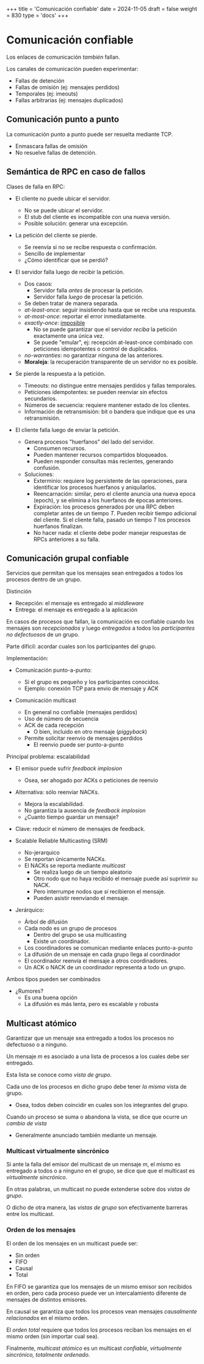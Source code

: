 +++
title = 'Comunicación confiable'
date = 2024-11-05
draft = false
weight = 830 
type = 'docs'
+++

# Comunicación confiable

Los enlaces de comunicación *también* fallan.

Los canales de comunicación pueden experimentar:

- Fallas de detención
- Fallas de omisión (ej: mensajes perdidos)
- Temporales (ej: imeouts)
- Fallas arbitrarias (ej: mensajes duplicados)

## Comunicación punto a punto

La comunicación punto a punto puede ser resuelta mediante TCP.

- Enmascara fallas de omisión
- No resuelve fallas de detención.

## Semántica de RPC en caso de fallos

Clases de falla en RPC:

- El cliente no puede ubicar el servidor.
    - No se puede ubicar el servidor.
    - El stub del cliente es incompatible con una nueva versión.
    - Posible solución: generar una excepción.
    
- La petición del cliente se pierde.
    - Se reenvía si no se recibe respuesta o confirmación.
    - Sencillo de implementar
    - ¿Cómo identificar que se perdió?
    
- El servidor falla luego de recibir la petición.
    - Dos casos:
        - Servidor falla *antes* de procesar la petición.
        - Servidor falla *luego* de procesar la petición.
    - Se deben tratar de manera separada.
    - *at-least-once*: seguir insistiendo hasta que se recibe una respuesta.
    - *at-most-once*: reportar el error inmediatamente.
    - *exactly-once*: [imposible](https://bravenewgeek.com/you-cannot-have-exactly-once-delivery/)
        - No se puede garantizar que el servidor *reciba* la petición exactamente una única vez.
        - Se puede "emular", ej: recepción at-least-once combinado con peticiones idempotentes o control de duplicados.
    - *no-warranties*: no garantizar ninguna de las anteriores.
    - **Moraleja**: la recuperación transparente de un servidor no es posible.

- Se pierde la respuesta a la petición.
    - Timeouts: no distingue entre mensajes perdidos y fallas temporales.
    - Peticiones idempotentes: se pueden reenviar sin efectos secundarios.
    - Números de secuencia: requiere mantener estado de los clientes.
    - Información de retransmisión: bit o bandera que indique que es una retransmisión.

- El cliente falla luego de enviar la petición.
    - Genera procesos "huerfanos" del lado del servidor.
        - Consumen recursos.
        - Pueden mantener recursos compartidos bloqueados.
        - Pueden responder consultas más recientes, generando confusión.
    - Soluciones:
        - Exterminio: requiere log persistente de las operaciones, para identificar los procesos huerfanos y aniquilarlos.
        - Reencarnación: similar, pero el cliente anuncia una nueva epoca (epoch), y se elimina a los huerfanos de épocas anteriores.
        - Expiración: los procesos generados por una RPC deben completar antes de un tiempo $T$. Pueden recibir tiempo adicional del cliente. Si el cliente falla, pasado un tiempo $T$ los procesos huerfanos finalizan.
        - No hacer nada: el cliente debe poder manejar respuestas de RPCs anteriores a su falla.

## Comunicación grupal confiable 

Servicios que permitan que los mensajes sean entregados a todos los procesos dentro de un grupo.

Distinción
- Recepción: el mensaje es entregado al _middleware_ 
- Entrega: el mensaje es entregado a la aplicación 

En casos de procesos que fallan, la comunicación es confiable cuando los mensajes son _recepcionados_ y luego _entregados_ a todos los _participantes no defectuosos_ de un grupo.

Parte dificil: acordar cuales son los participantes del grupo.

Implementación:

- Comunicación punto-a-punto:
    - Si el grupo es pequeño y los participantes conocidos.
    - Ejemplo: conexión TCP para envio de mensaje y ACK

- Comunicación multicast
    - En general no confiable (mensajes perdidos)
    - Uso de número de secuencia
    - ACK de cada recepción
        - O bien, incluido en otro mensaje (_piggyback_)
    - Permite solicitar reenvio de mensajes perdidos
        - El reenvio puede ser punto-a-punto

Principal problema: escalabilidad

- El emisor puede sufrir _feedback implosion_
    - Osea, ser ahogado por ACKs o peticiones de reenvio

- Alternativa: sólo reenviar NACKs.
    - Mejora la escalabilidad.
    - No garantiza la ausencia de _feedback implosion_
    - ¿Cuanto tiempo guardar un mensaje?

- Clave: reducir el número de mensajes de feedback.

- Scalable Reliable Multicasting (SRM)
    - No-jerarquico
    - Se reportan únicamente NACKs.
    - El NACKs se reporta mediante *multicast*
        - Se realiza luego de un tiempo aleatorio
        - Otro nodo que no haya recibido el mensaje puede así suprimir su NACK.
        - Pero interrumpe nodos que *sí* recibieron el mensaje.
        - Pueden asistir reenviando el mensaje.

- Jerárquico:
    - Árbol de difusión
    - Cada nodo es un grupo de procesos
        - Dentro del grupo se usa multicasting
        - Existe un coordinador.
    - Los coordinadores se comunican mediante enlaces punto-a-punto
    - La difusión de un mensaje en cada grupo llega al coordinador
    - El coordinador reenvía el mensaje a otros coordinadores.
    - Un ACK o NACK de un coordinador representa a todo un grupo.

Ambos tipos pueden ser combinados 

- ¿Rumores?
    - Es una buena opción
    - La difusión es más lenta, pero es escalable y robusta

## Multicast atómico

Garantizar que un mensaje sea entregado a todos los procesos no defectuoso o a ninguno.

Un mensaje $m$ es asociado a una lista de procesos a los cuales debe ser entregado.

Esta lista se conoce como *vista de grupo*.

Cada uno de los procesos en dicho grupo debe tener *la misma* vista de grupo.

- Osea, todos deben coincidir en cuales son los integrantes del grupo.

Cuando un proceso se suma o abandona la vista, se dice que ocurre un *cambio de vista*

- Generalmente anunciado también mediante un mensaje.

### Multicast virtualmente sincrónico

Si ante la falla del emisor del multicast de un mensaje $m$, el mismo es entregado a todos o a ninguno en el grupo, se dice que que el multicast es *virtualmente sincrónico*.

En otras palabras, un multicast no puede extenderse sobre dos *vistas de grupo*.

O dicho de otra manera, las *vistas de grupo* son efectivamente barreras entre los multicast.

### Orden de los mensajes

El orden de los mensajes en un multicast puede ser:

- Sin orden
- FIFO
- Causal
- Total

En FIFO se garantiza que los mensajes de un mismo emisor son recibidos en orden, pero cada proceso puede ver un intercalamiento diferente de mensajes de distintos emisores.

En causal se garantiza que todos los procesos vean mensajes *causalmente relacionados* en el mismo orden.

El *orden total* requiere que todos los procesos reciban los mensajes en el mismo orden (sin importar cual sea).

Finalmente, *multicast atómico* es un multicast *confiable, virtualmente sincrónico, totalmente ordenado*.

